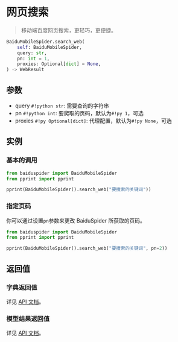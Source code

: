 # 网页搜索

> 移动端百度网页搜索，更轻巧，更便捷。

```python
BaiduMobileSpider.search_web(
    self: BaiduMobileSpider,
    query: str,
    pn: int = 1,
    proxies: Optional[dict] = None,
) -> WebResult
```

## 参数

- query `#!python str`: 需要查询的字符串
- pn `#!python int`: 要爬取的页码，默认为`#!py 1`，可选
- proxies `#!py Optional[dict]`: 代理配置，默认为`#!py None`，可选

## 实例

### 基本的调用

```python
from baiduspider import BaiduMobileSpider
from pprint import pprint

pprint(BaiduMobileSpider().search_web("要搜索的关键词"))
```

### 指定页码

你可以通过设置`pn`参数来更改 BaiduSpider 所获取的页码。

```python
from baiduspider import BaiduMobileSpider
from pprint import pprint

pprint(BaiduMobileSpider().search_web("要搜索的关键词", pn=2))
```

## 返回值

### 字典返回值

详见 [API 文档](/api/baiduspider/mobile/__init__.html#baiduspider.mobile.__init__.BaiduMobileSpider.search_web)。

### 模型结果返回值

详见 [API 文档](/api/baiduspider/mobile/models/web.html)。

